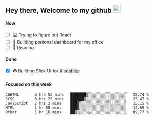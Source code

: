 ## Hey there, Welcome to my github <img src="https://media.giphy.com/media/hvRJCLFzcasrR4ia7z/giphy.gif" width="25px">

#### Now
- [ ] 💻 Trying to figure out React
- [ ] 🚀 Building personal dashboard for my office
- [ ] 📕 Reading

#### Done
- [x] ☘️ Building Slick UI for [Klimabiler](https://klimabiler.dk)
 
 #### Focused on this week
<!--START_SECTION:waka-->

```text
CSHTML       3 hrs 52 mins   ███████▒░░░░░░░░░░░░░░░░░   28.74 %
SCSS         3 hrs 25 mins   ██████▒░░░░░░░░░░░░░░░░░░   25.47 %
JavaScript   2 hrs 2 mins    ███▓░░░░░░░░░░░░░░░░░░░░░   15.15 %
HTML         1 hr 58 mins    ███▓░░░░░░░░░░░░░░░░░░░░░   14.69 %
Other        1 hr 18 mins    ██▒░░░░░░░░░░░░░░░░░░░░░░   09.77 %
```

<!--END_SECTION:waka-->

